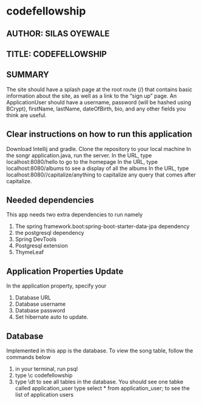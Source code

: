 # codefellowship
## AUTHOR: SILAS OYEWALE
## TITLE: CODEFELLOWSHIP

## SUMMARY
The site should have a splash page at the root route (/) that contains
basic information about the site, as well as a link to the “sign up” page.
An ApplicationUser should have a username, password (will be hashed using BCrypt),
firstName, lastName, dateOfBirth, bio, and any other fields you think are useful.


## Clear instructions on how to run this application
Download Intellij and gradle.
Clone the repository to your local machine
In the songr application.java, run the server.
In the URL, type localhost:8080/hello to go to the homepage
In the URL, type localhost:8080/albums to see a display of all the albums
In the URL, type localhost:8080//capitalize/anything to capitalize any query that comes after capitalize.

## Needed dependencies
This app needs two extra dependencies to run namely 
1. The spring framework.boot:spring-boot-starter-data-jpa dependency
2. the postgresql dependency
3. Spring DevTools
4. Postgresql extension
5. ThymeLeaf

## Application Properties Update
In the application property, specify your
1. Database URL
2. Database username
3. Database password
4. Set hibernate auto to update.

## Database
Implemented in this app is the database. To view the song table, follow the commands below
1. in your terminal, run psql
2. type \c codefellowship
3. type \dt to see all tables in the database.
You should see one tabke called application_user
type select * from application_user; to see the list of application users
